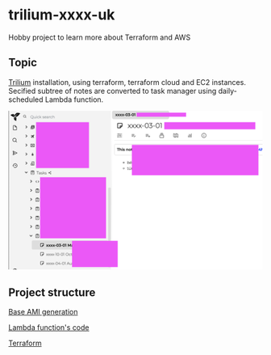 # trilium-xxxx-uk

Hobby project to learn more about Terraform and AWS

## Topic

[Trilium](https://github.com/zadam/trilium/releases) installation, using terraform, terraform cloud and EC2 instances. Secified subtree of notes are converted to task manager using daily-scheduled Lambda function.

<img src="docs/screenshot.png" alt="Trilium screenshot" width="800px"/>

## Project structure

[Base AMI generation](01_base-ami-generation/README.md)

[Lambda function's code](02_task-manager-lambda/README.md)

[Terraform](03_terraform/README.md)
